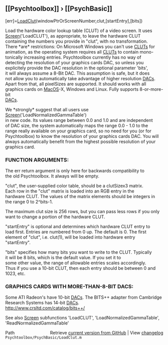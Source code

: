## [[Psychtoolbox]] &#8250; [[PsychBasic]]

[err]=[LoadClut](LoadClut)(windowPtrOrScreenNumber,clut,[startEntry],[bits])  
  
Load the hardware color lookup table (CLUT) of a video screen. It uses  
[Screen](Screen)('LoadCLUT'), as appropriate, to leave the hardware CLUT  
containing the numbers you provide in "clut", with no transformation.  
There \*are\* restrictions: On Microsoft Windows you can't use [CLUTs](CLUTs) for  
animation, as the operating system requires all [CLUTs](CLUTs) to contain mono-  
tonically increasing entries. Psychtoolbox currently has no way of  
detecting the resolution of your graphics cards DAC, so unless you  
explicitely provide the DAC resolution in the optional parameter 'bits',  
it will always assume a 8-Bit DAC. This assumption is safe, but it does  
not allow you to automatically take advantage of higher resolution [DACs](DACs).  
Apart from that, all pixelSizes are supported. It should works with all  
graphics cards on [MacOS](MacOS)-X, Windows and Linux. Fully supports 8-or-more-bit  
[DACs](DACs).   
  
We \*strongly\* suggest that all users use [Screen](Screen)('LoadNormalizedGammaTable')  
in new code. Its values range between 0.0 and 1.0 and are independent  
of DAC size, the system automatically maps the range 0.0 - 1.0 to the  
range really available on your graphics card, so no need for you (or for   
Psychtoolbox) to know the resolution of your graphics cards DAC. You will  
always automatically benefit from the highest possible resolution of your  
graphics card.  
  
  
### FUNCTION ARGUMENTS:  
  
The err return argument is only here for backwards compatibility to  
the old Psychtoolbox. It always will be empty.  
  
"clut", the user-supplied color table, should be a clutSizex3 matrix.  
Each row in the "clut" matrix is loaded into an RGB entry in the  
hardware CLUT. The values of the matrix elements should be integers in  
the range 0 to 2^bits-1.  
  
The maximum clut size is 256 rows, but you can pass less rows if you only  
want to change a portion of the hardware CLUT.  
  
"startEntry" is optional and determines which hardware CLUT entry to  
load first. Entries are numbered from 0 up. The default is 0. The first  
element of "clut", i.e. clut(1), will be loaded into hardware entry  
"startEntry".  
  
"bits" specifies how many bits you want to write to the CLUT. Typically  
it will be 8 bits, which is the default value. If you set it to  
some other value, the range of allowable entries scales accordingly.  
Thus if you use a 10-bit CLUT, then each entry should be between 0 and  
1023, etc.  
  
### GRAPHICS CARDS WITH MORE-THAN-8-BIT DACS:  
  
Some ATI Radeon's have 10-bit [DACs](DACs). The BITS++ adapter from Cambridge  
Research Systems has 14-bit [DACs](DACs).  
http://www.crsltd.com/catalog/bits++/  
  
See also [Screen](Screen) subfunctions 'LoadCLUT', 'LoadNormalizedGammaTable',  
'ReadNormalizedGammaTable'  




<div class="code_header" style="text-align:right;">
  <span style="float:left;">Path&nbsp;&nbsp;</span> <span class="counter">Retrieve <a href=
  "https://raw.github.com/Psychtoolbox-3/Psychtoolbox-3/beta/Psychtoolbox/PsychBasic/LoadClut.m">current version from GitHub</a> | View <a href=
  "https://github.com/Psychtoolbox-3/Psychtoolbox-3/commits/beta/Psychtoolbox/PsychBasic/LoadClut.m">changelog</a></span>
</div>
<div class="code">
  <code>Psychtoolbox/PsychBasic/LoadClut.m</code>
</div>

